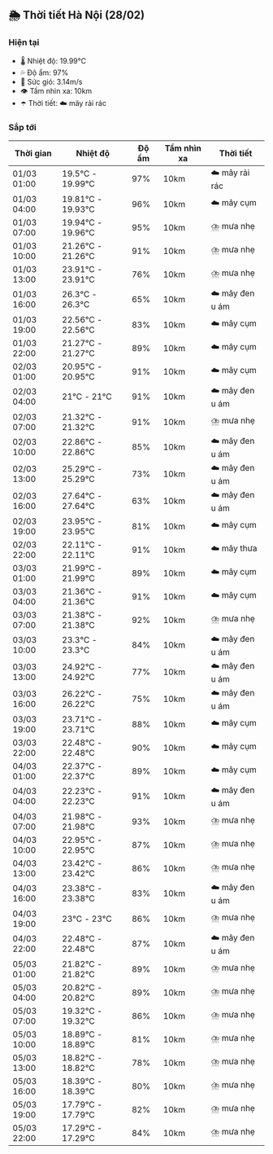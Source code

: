 ## 🌦️ Thời tiết Hà Nội (28/02)

### Hiện tại

- 🌡️ Nhiệt độ: 19.99℃
- 💦 Độ ẩm: 97%
- 💨 Sức gió: 3.14m/s
- 👁️ Tầm nhìn xa: 10km
- ☂️ Thời tiết: ☁️ mây rải rác

### Sắp tới

| Thời gian | Nhiệt độ | Độ ẩm | Tầm nhìn xa | Thời tiết |
| --- | --- | --- | --- | --- |
| 01/03 01:00 | 19.5℃ - 19.99℃ | 97% | 10km | ☁️ mây rải rác |
| 01/03 04:00 | 19.81℃ - 19.93℃ | 96% | 10km | ☁️ mây cụm |
| 01/03 07:00 | 19.94℃ - 19.96℃ | 95% | 10km | ⛈️ mưa nhẹ |
| 01/03 10:00 | 21.26℃ - 21.26℃ | 91% | 10km | ⛈️ mưa nhẹ |
| 01/03 13:00 | 23.91℃ - 23.91℃ | 76% | 10km | ⛈️ mưa nhẹ |
| 01/03 16:00 | 26.3℃ - 26.3℃ | 65% | 10km | ☁️ mây đen u ám |
| 01/03 19:00 | 22.56℃ - 22.56℃ | 83% | 10km | ☁️ mây cụm |
| 01/03 22:00 | 21.27℃ - 21.27℃ | 89% | 10km | ☁️ mây cụm |
| 02/03 01:00 | 20.95℃ - 20.95℃ | 91% | 10km | ☁️ mây cụm |
| 02/03 04:00 | 21℃ - 21℃ | 91% | 10km | ☁️ mây đen u ám |
| 02/03 07:00 | 21.32℃ - 21.32℃ | 91% | 10km | ⛈️ mưa nhẹ |
| 02/03 10:00 | 22.86℃ - 22.86℃ | 85% | 10km | ☁️ mây đen u ám |
| 02/03 13:00 | 25.29℃ - 25.29℃ | 73% | 10km | ☁️ mây đen u ám |
| 02/03 16:00 | 27.64℃ - 27.64℃ | 63% | 10km | ☁️ mây đen u ám |
| 02/03 19:00 | 23.95℃ - 23.95℃ | 81% | 10km | ☁️ mây cụm |
| 02/03 22:00 | 22.11℃ - 22.11℃ | 91% | 10km | ☁️ mây thưa |
| 03/03 01:00 | 21.99℃ - 21.99℃ | 89% | 10km | ☁️ mây cụm |
| 03/03 04:00 | 21.36℃ - 21.36℃ | 91% | 10km | ☁️ mây cụm |
| 03/03 07:00 | 21.38℃ - 21.38℃ | 92% | 10km | ⛈️ mưa nhẹ |
| 03/03 10:00 | 23.3℃ - 23.3℃ | 84% | 10km | ☁️ mây đen u ám |
| 03/03 13:00 | 24.92℃ - 24.92℃ | 77% | 10km | ☁️ mây đen u ám |
| 03/03 16:00 | 26.22℃ - 26.22℃ | 75% | 10km | ☁️ mây đen u ám |
| 03/03 19:00 | 23.71℃ - 23.71℃ | 88% | 10km | ☁️ mây cụm |
| 03/03 22:00 | 22.48℃ - 22.48℃ | 90% | 10km | ☁️ mây cụm |
| 04/03 01:00 | 22.37℃ - 22.37℃ | 89% | 10km | ☁️ mây cụm |
| 04/03 04:00 | 22.23℃ - 22.23℃ | 91% | 10km | ☁️ mây đen u ám |
| 04/03 07:00 | 21.98℃ - 21.98℃ | 93% | 10km | ⛈️ mưa nhẹ |
| 04/03 10:00 | 22.95℃ - 22.95℃ | 87% | 10km | ⛈️ mưa nhẹ |
| 04/03 13:00 | 23.42℃ - 23.42℃ | 86% | 10km | ⛈️ mưa nhẹ |
| 04/03 16:00 | 23.38℃ - 23.38℃ | 83% | 10km | ☁️ mây đen u ám |
| 04/03 19:00 | 23℃ - 23℃ | 86% | 10km | ⛈️ mưa nhẹ |
| 04/03 22:00 | 22.48℃ - 22.48℃ | 87% | 10km | ☁️ mây đen u ám |
| 05/03 01:00 | 21.82℃ - 21.82℃ | 89% | 10km | ⛈️ mưa nhẹ |
| 05/03 04:00 | 20.82℃ - 20.82℃ | 89% | 10km | ⛈️ mưa nhẹ |
| 05/03 07:00 | 19.32℃ - 19.32℃ | 86% | 10km | ⛈️ mưa nhẹ |
| 05/03 10:00 | 18.89℃ - 18.89℃ | 81% | 10km | ⛈️ mưa nhẹ |
| 05/03 13:00 | 18.82℃ - 18.82℃ | 78% | 10km | ⛈️ mưa nhẹ |
| 05/03 16:00 | 18.39℃ - 18.39℃ | 80% | 10km | ⛈️ mưa nhẹ |
| 05/03 19:00 | 17.79℃ - 17.79℃ | 82% | 10km | ⛈️ mưa nhẹ |
| 05/03 22:00 | 17.29℃ - 17.29℃ | 84% | 10km | ⛈️ mưa nhẹ |
